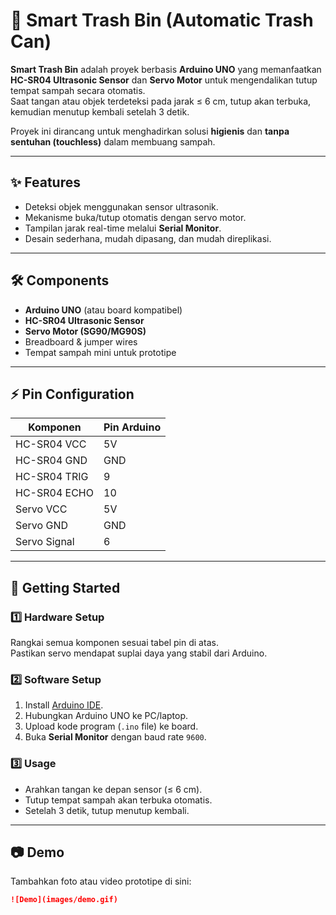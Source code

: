 # 🚮 Smart Trash Bin (Automatic Trash Can)

**Smart Trash Bin** adalah proyek berbasis **Arduino UNO** yang memanfaatkan **HC-SR04 Ultrasonic Sensor** dan **Servo Motor** untuk mengendalikan tutup tempat sampah secara otomatis.  
Saat tangan atau objek terdeteksi pada jarak ≤ 6 cm, tutup akan terbuka, kemudian menutup kembali setelah 3 detik.  

Proyek ini dirancang untuk menghadirkan solusi **higienis** dan **tanpa sentuhan (touchless)** dalam membuang sampah.

---

## ✨ Features
- Deteksi objek menggunakan sensor ultrasonik.  
- Mekanisme buka/tutup otomatis dengan servo motor.  
- Tampilan jarak real-time melalui **Serial Monitor**.  
- Desain sederhana, mudah dipasang, dan mudah direplikasi.  

---

## 🛠️ Components
- **Arduino UNO** (atau board kompatibel)  
- **HC-SR04 Ultrasonic Sensor**  
- **Servo Motor (SG90/MG90S)**  
- Breadboard & jumper wires  
- Tempat sampah mini untuk prototipe  

---

## ⚡ Pin Configuration
| Komponen     | Pin Arduino |
|--------------|-------------|
| HC-SR04 VCC  | 5V          |
| HC-SR04 GND  | GND         |
| HC-SR04 TRIG | 9           |
| HC-SR04 ECHO | 10          |
| Servo VCC    | 5V          |
| Servo GND    | GND         |
| Servo Signal | 6           |

---

## 🚀 Getting Started

### 1️⃣ Hardware Setup
Rangkai semua komponen sesuai tabel pin di atas.  
Pastikan servo mendapat suplai daya yang stabil dari Arduino.

### 2️⃣ Software Setup
1. Install [Arduino IDE](https://www.arduino.cc/en/software).  
2. Hubungkan Arduino UNO ke PC/laptop.  
3. Upload kode program (`.ino` file) ke board.  
4. Buka **Serial Monitor** dengan baud rate `9600`.  

### 3️⃣ Usage
- Arahkan tangan ke depan sensor (≤ 6 cm).  
- Tutup tempat sampah akan terbuka otomatis.  
- Setelah 3 detik, tutup menutup kembali.  

---

## 📷 Demo
Tambahkan foto atau video prototipe di sini:  
```markdown
![Demo](images/demo.gif)
